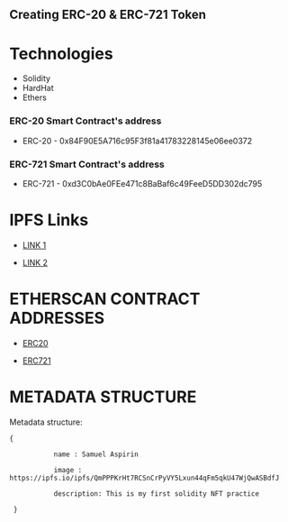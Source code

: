 
## Creating ERC-20 & ERC-721 Token

Technologies
============
* Solidity
* HardHat
* Ethers




### ERC-20 Smart Contract's address

- ERC-20 - 0x84F90E5A716c95F3f81a41783228145e06ee0372


### ERC-721 Smart Contract's address

- ERC-721 - 0xd3C0bAe0FEe471c8BaBaf6c49FeeD5DD302dc795


# IPFS Links

- [LINK 1](http://ipfs.io/ipfs/QmPPPKrHt7RCSnCrPyVY5Lxun44qFm5qkU47WjQwASBdfJ/1.jpg)

- [LINK 2](http://ipfs.io/ipfs/QmPPPKrHt7RCSnCrPyVY5Lxun44qFm5qkU47WjQwASBdfJ/2.jpg)

# ETHERSCAN CONTRACT ADDRESSES

- [ERC20](https://ropsten.etherscan.io/address/0x84F90E5A716c95F3f81a41783228145e06ee0372#code)

- [ERC721](https://ropsten.etherscan.io/address/0xd3C0bAe0FEe471c8BaBaf6c49FeeD5DD302dc795#code)

# METADATA STRUCTURE

Metadata structure: 

    
    {         
    
               name : Samuel Aspirin

               image : https://ipfs.io/ipfs/QmPPPKrHt7RCSnCrPyVY5Lxun44qFm5qkU47WjQwASBdfJ

               description: This is my first solidity NFT practice

     }
